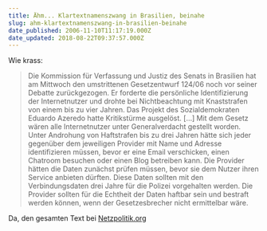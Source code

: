 ```yaml
---
title: Ähm... Klartextnamenszwang in Brasilien, beinahe
slug: ahm-klartextnamenszwang-in-brasilien-beinahe
date_published: 2006-11-10T11:17:19.000Z
date_updated: 2018-08-22T09:37:57.000Z
---
```


Wie krass:

> Die Kommission für Verfassung und Justiz des Senats in Brasilien hat am Mittwoch den umstrittenen Gesetzentwurf 124/06 noch vor seiner Debatte zurückgezogen. Er forderte die persönliche Identifizierung der Internetnutzer und drohte bei Nichtbeachtung mit Knaststrafen von einem bis zu vier Jahren. Das Projekt des Sozialdemokraten Eduardo Azeredo hatte Kritikstürme ausgelöst. […] Mit dem Gesetz wären alle Internetnutzer unter Generalverdacht gestellt worden. Unter Androhung von Haftstrafen bis zu drei Jahren hätte sich jeder gegenüber dem jeweiligen Provider mit Name und Adresse identifizieren müssen, bevor er eine Email verschicken, einen Chatroom besuchen oder einen Blog betreiben kann. Die Provider hätten die Daten zunächst prüfen müssen, bevor sie dem Nutzer ihren Service anbieten dürften. Diese Daten sollten mit den Verbindungsdaten drei Jahre für die Polizei vorgehalten werden. Die Provider sollten für die Echtheit der Daten haftbar sein und bestraft werden können, wenn der Gesetzesbrecher nicht ermittelbar wäre.

Da, den gesamten Text bei [Netzpolitik.org](http://netzpolitik.org/2006/brasilien-uebertrifft-china-bei-klartextnamenszwang-fast/)
